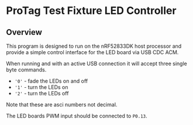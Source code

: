 # ProTag Test Fixture LED Controller

## Overview
This program is designed to run on the nRF52833DK host processor and provide a simple control interface for the LED board via USB CDC ACM.

When running and with an active USB connection it will accept three single byte commands.

- `'0'` - fade the LEDs on and off
- `'1'` - turn the LEDs on
- `'2'` - turn the LEDs off

Note that these are asci numbers not decimal.

The LED boards PWM input should be connected to `P0.13`.
